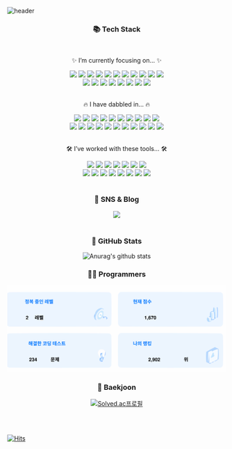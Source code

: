 ![header](https://capsule-render.vercel.app/api?type=waving&color=timeGradient&height=300&section=header&text=Hi~%20there👋&desc=Here%20is%20Programmer-may🌱%20GitHub&fontSize=50)

<div align="center">
    <h3>📚 Tech Stack</h3>
    <br>
</div>
<div align="center">
    <p>✨ I’m currently focusing on... ✨</p>
</div>
<div align="center">
    <img src="https://img.shields.io/badge/Java-007396?style=flat&logo=java&logoColor=white" />
    <img src="https://img.shields.io/badge/Kotlin-7F52FF?style=flat&logo=kotlin&logoColor=white" />
    <img src="https://img.shields.io/badge/Spring-6DB33F?style=flat&logo=Spring&logoColor=white" />
    <img src="https://img.shields.io/badge/SpringBoot-6DB33F?style=flat&logo=springboot&logoColor=white" />
    <img src="https://img.shields.io/badge/Spring Security-6DB33F?style=flat&logo=springsecurity&logoColor=white" />
    <img src="https://img.shields.io/badge/Spring Data JPA-6DB33F?style=flat&logo=Databricks&logoColor=white" />
    <img src="https://img.shields.io/badge/JUnit5-25A162?style=flat&logo=junit5&logoColor=white" />
    <img src="https://img.shields.io/badge/Gradle-02303A?style=flat&logo=gradle&logoColor=white" />
    <img src="https://img.shields.io/badge/Nginx-009639?style=flat&logo=nginx&logoColor=white" />
    <img src="https://img.shields.io/badge/Redis-DC382D?style=flat&logo=redis&logoColor=white" />
    <img src="https://img.shields.io/badge/MySQL-4479A1?style=flat&logo=MySQL&logoColor=white" />
    <br>
    <img src="https://img.shields.io/badge/Docker-2496ED?style=flat&logo=docker&logoColor=white" />
    <img src="https://img.shields.io/badge/Github-181717?style=flat&logo=github&logoColor=white" />
    <img src="https://img.shields.io/badge/Github Actions-2088FF?style=flat&logo=GitHubActions&logoColor=white" />
    <img src="https://img.shields.io/badge/Amazon EC2-FF9900?style=flat&logo=amazonec2&logoColor=white" />
    <img src="https://img.shields.io/badge/Amazon RDS-527FFF?style=flat&logo=amazonrds&logoColor=white" />
    <img src="https://img.shields.io/badge/Amazon Route 53-8C4FFF?style=flat&logo=amazonroute53&logoColor=white" />
    <img src="https://img.shields.io/badge/Amazon S3-569A31?style=flat&logo=amazons3&logoColor=white" />
    <img src="https://img.shields.io/badge/Amazon CloudWatch-FF4F8B?style=flat&logo=amazoncloudwatch&logoColor=white" />
</div>
<br>
<div align="center">
    <p>🔥 I have dabbled in... 🔥</p>
</div>
<div align="center">
    <img src="https://img.shields.io/badge/Python-3776AB?style=flat&logo=python&logoColor=white" />
    <img src="https://img.shields.io/badge/HTML5-E34F26?style=flat&logo=HTML5&logoColor=white" />
    <img src="https://img.shields.io/badge/CSS3-1572B6?style=flat&logo=CSS3&logoColor=white" />
    <img src="https://img.shields.io/badge/JavaScript-F7DF1E?style=flat&logo=JavaScript&logoColor=white" />
    <img src="https://img.shields.io/badge/jQuery-0769AD?style=flat&logo=jQuery&logoColor=white" />
    <img src="https://img.shields.io/badge/Bootstrap-7952B3?style=flat&logo=Bootstrap&logoColor=white" />
    <img src="https://img.shields.io/badge/React-61DAFB?style=flat&logo=react&logoColor=white" />
    <img src="https://img.shields.io/badge/Thymeleaf-005F0F?style=flat&logo=thymeleaf&logoColor=white" />
    <img src="https://img.shields.io/badge/Selenium-43B02A?style=flat&logo=Selenium&logoColor=white" />
    <img src="https://img.shields.io/badge/TensorFlow-FF6F00?style=flat&logo=tensorflow&logoColor=white" />
    <br>
    <img src="https://img.shields.io/badge/Pandas-150458?style=flat&logo=pandas&logoColor=white" />
    <img src="https://img.shields.io/badge/Flask-000000?style=flat&logo=flask&logoColor=white" />
    <img src="https://img.shields.io/badge/Scikit learn-F7931E?style=flaCHA&logo=scikitlearn&logoColor=white" />
    <img src="https://img.shields.io/badge/Keras-D00000?style=flat&logo=keras&logoColor=white" />
    <img src="https://img.shields.io/badge/NumPy-013243?style=flat&logo=numpy&logoColor=white" />
    <img src="https://img.shields.io/badge/Apache Maven-C71A36?style=flat&logo=apachemaven&logoColor=white" />
    <img src="https://img.shields.io/badge/Mybatis-000000?style=flat&logo=Fluentd&logoColor=white" />
    <img src="https://img.shields.io/badge/QueryDSL-0389CF?style=flat&logo=SingleStore&logoColor=white" />
    <img src="https://img.shields.io/badge/Oracle%20SQL-F80000?style=flat&logo=Oracle&logoColor=white" />
    <img src="https://img.shields.io/badge/Firebase-FFCA28?style=flat&logo=firebase&logoColor=white" />
    <img src="https://img.shields.io/badge/Heroku-430098?style=flat&logo=heroku&logoColor=white" />
</div>
<br>
<div align="center">
    <p>🛠 I’ve worked with these tools... 🛠</p>
</div>

<div align="center">
    <img src="https://img.shields.io/badge/Intellij IDEA-000000?style=flat&logo=intellijidea&logoColor=white" />
    <img src="https://img.shields.io/badge/Eclipse%20IDE-2C2255?style=flat&logo=EclipseIDE&logoColor=white" />
    <img src="https://img.shields.io/badge/Visual%20Studio-007ACC?style=flat&logo=VisualStudioCode&logoColor=white" />
    <img src="https://img.shields.io/badge/Jupyter-F37626?style=flat&logo=jupyter&logoColor=white" />
    <img src="https://img.shields.io/badge/Android Studio-3DDC84?style=flat&logo=androidstudio&logoColor=white" />
    <img src="https://img.shields.io/badge/Swagger-85EA2D?style=flat&logo=swagger&logoColor=white" />
    <img src="https://img.shields.io/badge/Termius-000000?style=flat&logo=termius&logoColor=white" />
    <br>
    <img src="https://img.shields.io/badge/Apache JMeter-D22128?style=flat&logo=apachejmeter&logoColor=white" />
    <img src="https://img.shields.io/badge/Postman-FF6C37?style=flat&logo=postman&logoColor=white" />
    <img src="https://img.shields.io/badge/Slack-4A154B?style=flat&logo=slack&logoColor=white" />
    <img src="https://img.shields.io/badge/Discord-5865F2?style=flat&logo=discord&logoColor=white" />
    <img src="https://img.shields.io/badge/Figma-F24E1E?style=flat&logo=figma&logoColor=white" />
    <img src="https://img.shields.io/badge/Zoom-0B5CFF?style=flat&logo=zoom&logoColor=white" />
    <img src="https://img.shields.io/badge/Notion-000000?style=flat&logo=notion&logoColor=white" />
    <img src="https://img.shields.io/badge/LinkedIn-0A66C2?style=flat&logo=linkedin&logoColor=white" />
</div>

<br>

<div align="center">
    <h3>🎨 SNS & Blog</h3>
    <a href="https://programmer-may.tistory.com/" target="_blank">
        <img src="https://img.shields.io/badge/🍀오월의 코딩일지-34A853?style=flat&logo=Tistory&logoColor=white" />
    </a>
    <br>
</div>

<br>

<div align="center">
    <h3>🌱 GitHub Stats</h3>
    
![Anurag's github stats](https://github-readme-stats.vercel.app/api?username=Programmer-may&show_icons=true&theme=default&hide=stars,contribs,rank)
    <h3>🧑‍🎓 Programmers</h3>
[![](https://github.com/Programmer-may/programmers-rank/blob/master/lib/result.svg)](https://github.com/Programmer-may/programmers-rank)
    <h3>💯 Baekjoon</h3>
[![Solved.ac프로필](http://mazassumnida.wtf/api/v2/generate_badge?boj=parkjh080)](https://solved.ac/parkjh080)
</div>

<br>
<br>

[![Hits](https://hits.seeyoufarm.com/api/count/incr/badge.svg?url=https%3A%2F%2Fgithub.com%2FProgrammer-may%2Fhit-counter&count_bg=%2379C83D&title_bg=%23555555&icon=staffbase.svg&icon_color=%23D72020&title=hits&edge_flat=false)](https://hits.seeyoufarm.com)

<!--
**Programmer-may/Programmer-may** is a ✨ _special_ ✨ repository because its `README.md` (this file) appears on your GitHub profile.

Here are some ideas to get you started:

- 🔭 I’m currently working on ...
- 🌱 I’m currently learning ...
- 👯 I’m looking to collaborate on ...
- 🤔 I’m looking for help with ...
- 💬 Ask me about ...
- 📫 How to reach me: ...
- 😄 Pronouns: ...
- ⚡ Fun fact: ...
-->
<br>

